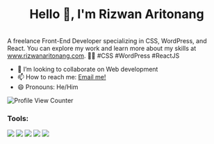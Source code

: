 <h1 align="center">Hello 👋, I'm Rizwan Aritonang</h1>
</br>
A freelance Front-End Developer specializing in CSS, 
WordPress, and React. You can explore my work and learn more about my 
skills at <a href="https://www.rizwanaritonang.com">www.rizwanaritonang.com</a>. 🚀✨ #CSS #WordPress #ReactJS



- 👯 I’m looking to collaborate on Web development
- 📫 How to reach me: <a href="mailto:rizwanaritonang@gmail.com">Email me!</a>  </br>
- 😄 Pronouns: He/Him

![Profile View Counter](https://komarev.com/ghpvc/?username=tonang)

### Tools:
<p>
    <img src="https://img.shields.io/badge/Code-PHP-blue?&logo=php" />
    <img src="https://img.shields.io/badge/CMS-wordpress-blue?logo=WordPress" />
    <img src="https://img.shields.io/badge/Code-Javascript-blue?&logo=javascript" />
    <img src="https://img.shields.io/badge/Code-ReactJS-blue?&logo=ReactJS" />
    <img src="https://img.shields.io/badge/Text%20Editor-Visual%20Studio%20Code-blue?&logo=visual%20studio%20code&logoColor=blue" />
</p>
